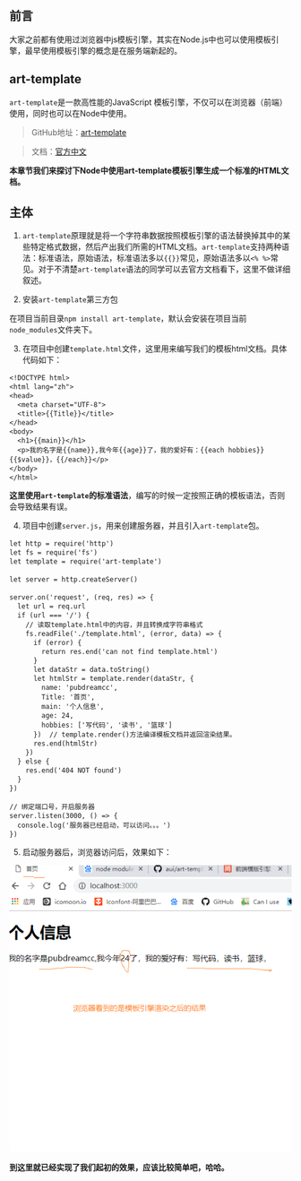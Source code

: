 ## 前言

大家之前都有使用过浏览器中js模板引擎，其实在Node.js中也可以使用模板引擎，最早使用模板引擎的概念是在服务端新起的。

## art-template

`art-template`是一款高性能的JavaScript 模板引擎，不仅可以在浏览器（前端）使用，同时也可以在Node中使用。
> GitHub地址：<a href="https://github.com/aui/art-template">art-template</a>

> 文档：<a href="https://aui.github.io/art-template/zh-cn/docs/index.html">官方中文</a> 

**本章节我们来探讨下Node中使用art-template模板引擎生成一个标准的HTML文档。**

## 主体

1. `art-template`原理就是将一个字符串数据按照模板引擎的语法替换掉其中的某些特定格式数据，然后产出我们所需的HTML文档。`art-template`支持两种语法：标准语法，原始语法，标准语法多以`{{}}`常见，原始语法多以`<% %>`常见。对于不清楚`art-template`语法的同学可以去官方文档看下，这里不做详细叙述。

2. 安装`art-template`第三方包

在项目当前目录`npm install art-template`，默认会安装在项目当前`node_modules`文件夹下。

3. 在项目中创建`template.html`文件，这里用来编写我们的模板html文档。具体代码如下：

```
<!DOCTYPE html>
<html lang="zh">
<head>
  <meta charset="UTF-8">
  <title>{{Title}}</title>  
</head>
<body>
  <h1>{{main}}</h1>
  <p>我的名字是{{name}},我今年{{age}}了，我的爱好有：{{each hobbies}}{{$value}}，{{/each}}</p>
</body>
</html>
```
**这里使用`art-template`的标准语法**，编写的时候一定按照正确的模板语法，否则会导致结果有误。

4. 项目中创建`server.js`，用来创建服务器，并且引入`art-template`包。

```
let http = require('http')
let fs = require('fs')
let template = require('art-template')

let server = http.createServer()

server.on('request', (req, res) => {
  let url = req.url
  if (url === '/') {
    // 读取template.html中的内容，并且转换成字符串格式
    fs.readFile('./template.html', (error, data) => {
      if (error) {
        return res.end('can not find template.html')
      }
      let dataStr = data.toString()
      let htmlStr = template.render(dataStr, {
        name: 'pubdreamcc',
        Title: '首页',
        main: '个人信息',
        age: 24,
        hobbies: ['写代码', '读书', '篮球']
      })  // template.render()方法编译模板文档并返回渲染结果。
      res.end(htmlStr)
    })
  } else {
    res.end('404 NOT found')
  }
})

// 绑定端口号，开启服务器
server.listen(3000, () => {
  console.log('服务器已经启动，可以访问。。。')
})

```

5. 启动服务器后，浏览器访问后，效果如下：

![node演示](../node学习图片资源/21.png)

**到这里就已经实现了我们起初的效果，应该比较简单吧，哈哈。**
